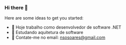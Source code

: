 ### Hi there 👋

Here are some ideas to get you started:

- 🔭 Hoje trabalho como desenvolvedor de software .NET
- 🌱 Estudando aquitetura de software
- 📩 Contate-me no email: nsosoares@gmail.com

